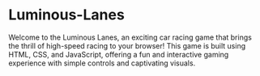 # Luminous-Lanes
Welcome to the Luminous Lanes, an exciting car racing game that brings the thrill of high-speed racing to your browser! This game is built using HTML, CSS, and JavaScript, offering a fun and interactive gaming experience with simple controls and captivating visuals.
